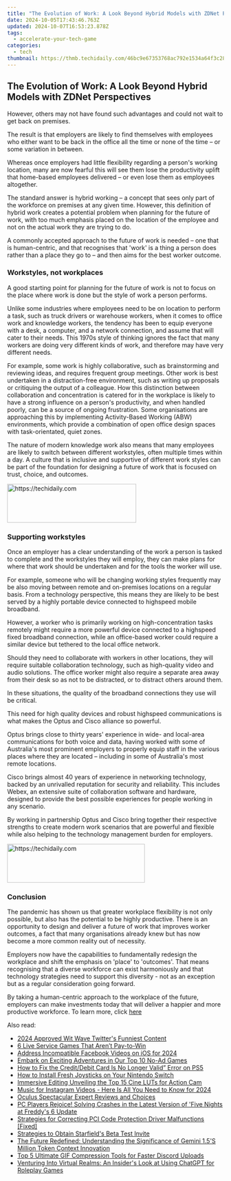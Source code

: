 ```yaml
---
title: "The Evolution of Work: A Look Beyond Hybrid Models with ZDNet Perspectives"
date: 2024-10-05T17:43:46.763Z
updated: 2024-10-07T16:53:23.878Z
tags:
  - accelerate-your-tech-game
categories:
  - tech
thumbnail: https://thmb.techidaily.com/46bc9e67353768ac792e1534a64f3c2875130c736cfcb08614e4c3a629de687e.jpg
---
```


## The Evolution of Work: A Look Beyond Hybrid Models with ZDNet Perspectives

However, others may not have found such advantages and could not wait to get back on premises.

The result is that employers are likely to find themselves with employees who either want to be back in the office all the time or none of the time – or some variation in between.

Whereas once employers had little flexibility regarding a person's working location, many are now fearful this will see them lose the productivity uplift that home-based employees delivered – or even lose them as employees altogether.

The standard answer is hybrid working – a concept that sees only part of the workforce on premises at any given time. However, this definition of hybrid work creates a potential problem when planning for the future of work, with too much emphasis placed on the location of the employee and not on the actual work they are trying to do.

A commonly accepted approach to the future of work is needed – one that is human-centric, and that recognises that 'work' is a thing a person does rather than a place they go to – and then aims for the best worker outcome.

### **Workstyles, not workplaces**

A good starting point for planning for the future of work is not to focus on the place where work is done but the style of work a person performs.

Unlike some industries where employees need to be on location to perform a task, such as truck drivers or warehouse workers, when it comes to office work and knowledge workers, the tendency has been to equip everyone with a desk, a computer, and a network connection, and assume that will cater to their needs. This 1970s style of thinking ignores the fact that many workers are doing very different kinds of work, and therefore may have very different needs.

For example, some work is highly collaborative, such as brainstorming and reviewing ideas, and requires frequent group meetings. Other work is best undertaken in a distraction-free environment, such as writing up proposals or critiquing the output of a colleague. How this distinction between collaboration and concentration is catered for in the workplace is likely to have a strong influence on a person's productivity, and when handled poorly, can be a source of ongoing frustration. Some organisations are approaching this by implementing Activity-Based Working (ABW) environments, which provide a combination of open office design spaces with task-orientated, quiet zones. 

The nature of modern knowledge work also means that many employees are likely to switch between different workstyles, often multiple times within a day. A culture that is inclusive and supportive of different work styles can be part of the foundation for designing a future of work that is focused on trust, choice, and outcomes. 

<!-- affiliate ads begin -->
<a href="https://aligracehair.sjv.io/c/5597632/1896505/19272" target="_top" id="1896505">
  <img src="//a.impactradius-go.com/display-ad/19272-1896505" border="0" alt="https://techidaily.com" width="300" height="90"/>
</a>
<img height="0" width="0" src="https://aligracehair.sjv.io/i/5597632/1896505/19272" style="position:absolute;visibility:hidden;" border="0" />
<!-- affiliate ads end -->

### **Supporting workstyles**

Once an employer has a clear understanding of the work a person is tasked to complete and the workstyles they will employ, they can make plans for where that work should be undertaken and for the tools the worker will use.

For example, someone who will be changing working styles frequently may be also moving between remote and on-premises locations on a regular basis. From a technology perspective, this means they are likely to be best served by a highly portable device connected to highspeed mobile broadband.

However, a worker who is primarily working on high-concentration tasks remotely might require a more powerful device connected to a highspeed fixed broadband connection, while an office-based worker could require a similar device but tethered to the local office network. 

Should they need to collaborate with workers in other locations, they will require suitable collaboration technology, such as high-quality video and audio solutions. The office worker might also require a separate area away from their desk so as not to be distracted, or to distract others around them. 

In these situations, the quality of the broadband connections they use will be critical.

This need for high quality devices and robust highspeed communications is what makes the Optus and Cisco alliance so powerful. 

Optus brings close to thirty years' experience in wide- and local-area communications for both voice and data, having worked with some of Australia's most prominent employers to properly equip staff in the various places where they are located – including in some of Australia's most remote locations.

Cisco brings almost 40 years of experience in networking technology, backed by an unrivalled reputation for security and reliability. This includes Webex, an extensive suite of collaboration software and hardware, designed to provide the best possible experiences for people working in any scenario.

By working in partnership Optus and Cisco bring together their respective strengths to create modern work scenarios that are powerful and flexible while also helping to the technology management burden for employers.

<!-- affiliate ads begin -->
<a href="https://aligracehair.sjv.io/c/5597632/2135401/19272" target="_top" id="2135401">
  <img src="//a.impactradius-go.com/display-ad/19272-2135401" border="0" alt="https://techidaily.com" width="320" height="90"/>
</a>
<img height="0" width="0" src="https://aligracehair.sjv.io/i/5597632/2135401/19272" style="position:absolute;visibility:hidden;" border="0" />
<!-- affiliate ads end -->

### **Conclusion**

The pandemic has shown us that greater workplace flexibility is not only possible, but also has the potential to be highly productive. There is an opportunity to design and deliver a future of work that improves worker outcomes, a fact that many organisations already knew but has now become a more common reality out of necessity.

Employers now have the capabilities to fundamentally redesign the workplace and shift the emphasis on 'place' to 'outcomes'. That means recognising that a diverse workforce can exist harmoniously and that technology strategies need to support this diversity - not as an exception but as a regular consideration going forward.

By taking a human-centric approach to the workplace of the future, employers can make investments today that will deliver a happier and more productive workforce. To learn more, click [here](https://www.optus.com.au/enterprise/ciscowebex)

<ins class="adsbygoogle"
     style="display:block"
     data-ad-format="autorelaxed"
     data-ad-client="ca-pub-7571918770474297"
     data-ad-slot="1223367746"></ins>

<ins class="adsbygoogle"
     style="display:block"
     data-ad-client="ca-pub-7571918770474297"
     data-ad-slot="8358498916"
     data-ad-format="auto"
     data-full-width-responsive="true"></ins>

<span class="atpl-alsoreadstyle">Also read:</span>
<div><ul>
<li><a href="https://twitter-clips.techidaily.com/2024-approved-wit-wave-twitters-funniest-content/"><u>2024 Approved Wit Wave Twitter's Funniest Content</u></a></li>
<li><a href="https://games-able.techidaily.com/6-live-service-games-that-arent-pay-to-win/"><u>6 Live Service Games That Aren’t Pay-to-Win</u></a></li>
<li><a href="https://facebook-video-files.techidaily.com/address-incompatible-facebook-videos-on-ios-for-2024/"><u>Address Incompatible Facebook Videos on iOS for 2024</u></a></li>
<li><a href="https://games-able.techidaily.com/embark-on-exciting-adventures-in-our-top-10-no-ad-games/"><u>Embark on Exciting Adventures in Our Top 10 No-Ad Games</u></a></li>
<li><a href="https://games-able.techidaily.com/how-to-fix-the-creditdebit-card-is-no-longer-valid-error-on-ps5/"><u>How to Fix the Credit/Debit Card Is No Longer Valid” Error on PS5</u></a></li>
<li><a href="https://games-able.techidaily.com/how-to-install-fresh-joysticks-on-your-nintendo-switch/"><u>How to Install Fresh Joysticks on Your Nintendo Switch</u></a></li>
<li><a href="https://extra-resources.techidaily.com/immersive-editing-unveiling-the-top-15-cine-luts-for-action-cam/"><u>Immersive Editing Unveiling the Top 15 Cine LUTs for Action Cam</u></a></li>
<li><a href="https://instagram-video-recordings.techidaily.com/music-for-instagram-videos-here-is-all-you-need-to-know-for-2024/"><u>Music for Instagram Videos - Here Is All You Need to Know for 2024</u></a></li>
<li><a href="https://fox-info.techidaily.com/oculus-spectacular-expert-reviews-and-choices/"><u>Oculus Spectacular Expert Reviews and Choices</u></a></li>
<li><a href="https://win-blog.techidaily.com/pc-players-rejoice-solving-crashes-in-the-latest-version-of-five-nights-at-freddys-6-update/"><u>PC Players Rejoice! Solving Crashes in the Latest Version of 'Five Nights at Freddy's 6 Update</u></a></li>
<li><a href="https://driver-download.techidaily.com/strategies-for-correcting-pci-code-protection-driver-malfunctions-fixed/"><u>Strategies for Correcting PCI Code Protection Driver Malfunctions [Fixed]</u></a></li>
<li><a href="https://games-able.techidaily.com/strategies-to-obtain-starfields-beta-test-invite/"><u>Strategies to Obtain Starfield's Beta Test Invite</u></a></li>
<li><a href="https://tech-hub.techidaily.com/the-future-redefined-understanding-the-significance-of-gemini-15s-million-token-context-innovation/"><u>The Future Redefined: Understanding the Significance of Gemini 1.5'S Million Token Context Innovation</u></a></li>
<li><a href="https://media-tips.techidaily.com/top-5-ultimate-gif-compression-tools-for-faster-discord-uploads/"><u>Top 5 Ultimate GIF Compression Tools for Faster Discord Uploads</u></a></li>
<li><a href="https://games-able.techidaily.com/venturing-into-virtual-realms-an-insiders-look-at-using-chatgpt-for-roleplay-games/"><u>Venturing Into Virtual Realms: An Insider's Look at Using ChatGPT for Roleplay Games</u></a></li>
</ul></div>

